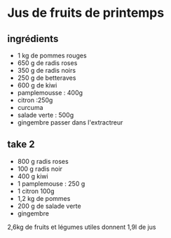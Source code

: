 # Jus de fruits de printemps
## ingrédients
* 1 kg de pommes rouges
* 650 g de radis roses
* 350 g de radis noirs
* 250 g de betteraves
* 600 g de kiwi
* pamplemousse : 400g
* citron  :250g
* curcuma
* salade verte : 500g
* gingembre
passer dans l'extractreur

## take 2
* 800 g radis roses
* 100 g radis noir
* 400 g kiwi
* 1 pamplemouse : 250 g
* 1 citron 100g
* 1,2 kg de pommes
* 200 g de salade verte
* gingembre

2,6kg de fruits et légumes utiles donnent 1,9l de jus 
